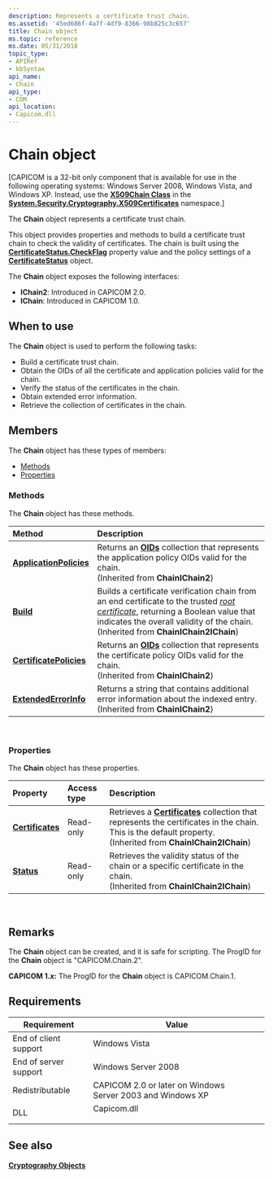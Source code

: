 ```yaml
---
description: Represents a certificate trust chain.
ms.assetid: '45ed686f-4a7f-4df9-8366-98b825c3c657'
title: Chain object
ms.topic: reference
ms.date: 05/31/2018
topic_type:
- APIRef
- kbSyntax
api_name:
- Chain
api_type:
- COM
api_location:
- Capicom.dll
---
```


# Chain object

\[CAPICOM is a 32-bit only component that is available for use in the following operating systems: Windows Server 2008, Windows Vista, and Windows XP. Instead, use the [**X509Chain Class**](/dotnet/api/system.security.cryptography.x509certificates.x509chain?view=netcore-3.1) in the [**System.Security.Cryptography.X509Certificates**](/dotnet/api/system.security.cryptography.x509certificates.publickey.-ctor?view=netcore-3.1) namespace.\]

The **Chain** object represents a certificate trust chain.

This object provides properties and methods to build a certificate trust chain to check the validity of certificates. The chain is built using the [**CertificateStatus.CheckFlag**](certificatestatus-checkflag.md) property value and the policy settings of a [**CertificateStatus**](certificatestatus.md) object.

The **Chain** object exposes the following interfaces:

-   **IChain2**: Introduced in CAPICOM 2.0.
-   **IChain**: Introduced in CAPICOM 1.0.

## When to use

The **Chain** object is used to perform the following tasks:

-   Build a certificate trust chain.
-   Obtain the OIDs of all the certificate and application policies valid for the chain.
-   Verify the status of the certificates in the chain.
-   Obtain extended error information.
-   Retrieve the collection of certificates in the chain.

## Members

The **Chain** object has these types of members:

-   [Methods](#methods)
-   [Properties](#properties)

### Methods

The **Chain** object has these methods.



| Method                                                   | Description                                                                                                                                                                                                                                                                                                       |
|:---------------------------------------------------------|:------------------------------------------------------------------------------------------------------------------------------------------------------------------------------------------------------------------------------------------------------------------------------------------------------------------|
| [**ApplicationPolicies**](chain-applicationpolicies.md) | Returns an [**OIDs**](oids.md) collection that represents the application policy OIDs valid for the chain.<br/> (Inherited from **ChainIChain2**)                                                                                                                                                          |
| [**Build**](chain-build.md)                             | Builds a certificate verification chain from an end certificate to the trusted [*root certificate*](../secgloss/r-gly.md), returning a Boolean value that indicates the overall validity of the chain.<br/> (Inherited from **ChainIChain2IChain**) |
| [**CertificatePolicies**](chain-certificatepolicies.md) | Returns an [**OIDs**](oids.md) collection that represents the certificate policy OIDs valid for the chain.<br/> (Inherited from **ChainIChain2**)                                                                                                                                                          |
| [**ExtendedErrorInfo**](chain-extendederrorinfo.md)     | Returns a string that contains additional error information about the indexed entry.<br/> (Inherited from **ChainIChain2**)                                                                                                                                                                                 |



 

### Properties

The **Chain** object has these properties.



| Property                                              | Access type          | Description                                                                                                                                                                                 |
|:------------------------------------------------------|:---------------------|:--------------------------------------------------------------------------------------------------------------------------------------------------------------------------------------------|
| [**Certificates**](chain-certificates.md)<br/> | Read-only<br/> | Retrieves a [**Certificates**](certificates.md) collection that represents the certificates in the chain. This is the default property.<br/> (Inherited from **ChainIChain2IChain**) |
| [**Status**](chain-status.md)<br/>             | Read-only<br/> | Retrieves the validity status of the chain or a specific certificate in the chain.<br/> (Inherited from **ChainIChain2IChain**)                                                       |



 

## Remarks

The **Chain** object can be created, and it is safe for scripting. The ProgID for the **Chain** object is "CAPICOM.Chain.2".

**CAPICOM 1.*x*:** The ProgID for the **Chain** object is CAPICOM.Chain.1.

## Requirements



| Requirement | Value |
|----------------------------------|----------------------------------------------------------------------------------------|
| End of client support<br/> | Windows Vista<br/>                                                               |
| End of server support<br/> | Windows Server 2008<br/>                                                         |
| Redistributable<br/>       | CAPICOM 2.0 or later on Windows Server 2003 and Windows XP<br/>                  |
| DLL<br/>                   | <dl> <dt>Capicom.dll</dt> </dl> |



## See also

<dl> <dt>

[**Cryptography Objects**](cryptography-objects.md)
</dt> </dl>

 

 
